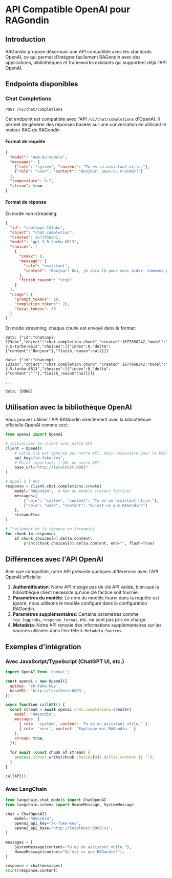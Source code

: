 # API Compatible OpenAI pour RAGondin

## Introduction

RAGondin propose désormais une API compatible avec les standards OpenAI, ce qui permet d'intégrer facilement RAGondin avec des applications, bibliothèques et frameworks existants qui supportent déjà l'API OpenAI.

## Endpoints disponibles

### Chat Completions

```
POST /v1/chat/completions
```

Cet endpoint est compatible avec l'API `/v1/chat/completions` d'OpenAI. Il permet de générer des réponses basées sur une conversation en utilisant le moteur RAG de RAGondin.

#### Format de requête

```json
{
  "model": "nom-du-modele",
  "messages": [
    {"role": "system", "content": "Tu es un assistant utile."},
    {"role": "user", "content": "Bonjour, peux-tu m'aider?"}
  ],
  "temperature": 0.7,
  "stream": true
}
```

#### Format de réponse

En mode non-streaming:
```json
{
  "id": "chatcmpl-123abc",
  "object": "chat.completion",
  "created": 1677858242,
  "model": "gpt-3.5-turbo-0613",
  "choices": [
    {
      "index": 0,
      "message": {
        "role": "assistant",
        "content": "Bonjour! Oui, je suis là pour vous aider. Comment puis-je vous assister aujourd'hui?"
      },
      "finish_reason": "stop"
    }
  ],
  "usage": {
    "prompt_tokens": 10,
    "completion_tokens": 20,
    "total_tokens": 30
  }
}
```

En mode streaming, chaque chunk est envoyé dans le format:
```
data: {"id":"chatcmpl-123abc","object":"chat.completion.chunk","created":1677858242,"model":"gpt-3.5-turbo-0613","choices":[{"index":0,"delta":{"content":"Bonjour"},"finish_reason":null}]}

data: {"id":"chatcmpl-123abc","object":"chat.completion.chunk","created":1677858242,"model":"gpt-3.5-turbo-0613","choices":[{"index":0,"delta":{"content":"!"},"finish_reason":null}]}

...

data: [DONE]
```

## Utilisation avec la bibliothèque OpenAI 

Vous pouvez utiliser l'API RAGondin directement avec la bibliothèque officielle OpenAI comme ceci:

```python
from openai import OpenAI

# Initialiser le client avec notre API
client = OpenAI(
    # Cette clé est ignorée par notre API, mais nécessaire pour la bibliothèque
    api_key="sk-fake-key",
    # Point important: l'URL de notre API
    base_url="http://localhost:8083"
)

# Appel à l'API
response = client.chat.completions.create(
    model="RAGondin",  # Nom du modèle (valeur factice)
    messages=[
        {"role": "system", "content": "Tu es un assistant utile."},
        {"role": "user", "content": "Qu'est-ce que RAGondin?"}
    ],
    stream=True
)

# Traitement de la réponse en streaming
for chunk in response:
    if chunk.choices[0].delta.content:
        print(chunk.choices[0].delta.content, end="", flush=True)
```

## Différences avec l'API OpenAI

Bien que compatible, notre API présente quelques différences avec l'API OpenAI officielle:

1. **Authentification**: Notre API n'exige pas de clé API valide, bien que la bibliothèque client nécessite qu'une clé factice soit fournie.
2. **Paramètres du modèle**: Le nom du modèle fourni dans la requête est ignoré, nous utilisons le modèle configuré dans la configuration RAGondin.
3. **Paramètres supplémentaires**: Certains paramètres comme `top_logprobs`, `response_format`, etc. ne sont pas pris en charge.
4. **Metadata**: Notre API renvoie des informations supplémentaires sur les sources utilisées dans l'en-tête `X-Metadata-Sources`.

## Exemples d'intégration

### Avec JavaScript/TypeScript (ChatGPT UI, etc.)

```javascript
import OpenAI from 'openai';

const openai = new OpenAI({
  apiKey: 'sk-fake-key',
  baseURL: 'http://localhost:8083',
});

async function callAPI() {
  const stream = await openai.chat.completions.create({
    model: 'RAGondin',
    messages: [
      { role: 'system', content: 'Tu es un assistant utile.' },
      { role: 'user', content: 'Explique-moi RAGondin.' }
    ],
    stream: true,
  });
  
  for await (const chunk of stream) {
    process.stdout.write(chunk.choices[0]?.delta?.content || '');
  }
}

callAPI();
```

### Avec LangChain

```python
from langchain.chat_models import ChatOpenAI
from langchain.schema import HumanMessage, SystemMessage

chat = ChatOpenAI(
    model="RAGondin",
    openai_api_key="sk-fake-key",
    openai_api_base="http://localhost:8083/v1",
)

messages = [
    SystemMessage(content="Tu es un assistant utile."),
    HumanMessage(content="Qu'est-ce que RAGondin?"),
]

response = chat(messages)
print(response.content)
``` 